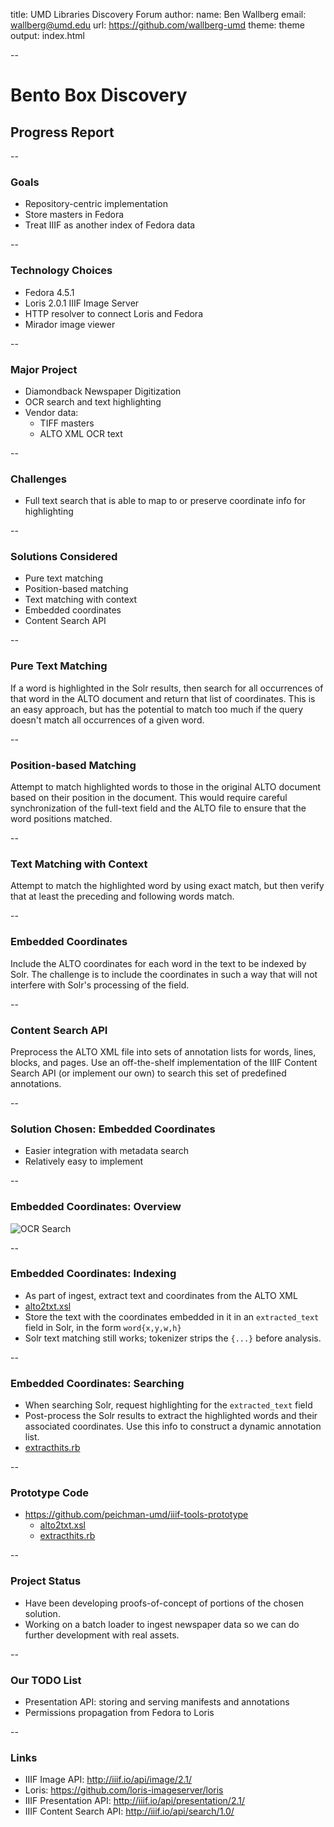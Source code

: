 title: UMD Libraries Discovery Forum
author:
  name: Ben Wallberg
  email: wallberg@umd.edu
  url: https://github.com/wallberg-umd
theme: theme
output: index.html

--

# Bento Box Discovery

## Progress Report

--

### Goals

- Repository-centric implementation
- Store masters in Fedora
- Treat IIIF as another index of Fedora data

--

### Technology Choices

- Fedora 4.5.1
- Loris 2.0.1 IIIF Image Server
- HTTP resolver to connect Loris and Fedora
- Mirador image viewer

--

### Major Project

- Diamondback Newspaper Digitization
- OCR search and text highlighting
- Vendor data:
  - TIFF masters
  - ALTO XML OCR text

--

### Challenges

- Full text search that is able to map to or preserve coordinate info for highlighting

--

### Solutions Considered

- Pure text matching
- Position-based matching
- Text matching with context
- Embedded coordinates
- Content Search API

--

### Pure Text Matching

If a word is highlighted in the Solr results, then search for all occurrences of that word in the ALTO document and return that list of coordinates. This is an easy approach, but has the potential to match too much if the query doesn't match all occurrences of a given word.

--

### Position-based Matching

Attempt to match highlighted words to those in the original ALTO document based on their position in the document. This would require careful synchronization of the full-text field and the ALTO file to ensure that the word positions matched.

--

### Text Matching with Context

Attempt to match the highlighted word by using exact match, but then verify that at least the preceding and following words match.

--

### Embedded Coordinates

Include the ALTO coordinates for each word in the text to be indexed by Solr. The challenge is to include the coordinates in such a way that will not interfere with Solr's processing of the field.

--

### Content Search API

Preprocess the ALTO XML file into sets of annotation lists for words, lines, blocks, and pages. Use an off-the-shelf implementation of the IIIF Content Search API (or implement our own) to search this set of predefined annotations.

--

### Solution Chosen: Embedded Coordinates

- Easier integration with metadata search
- Relatively easy to implement

--

### Embedded Coordinates: Overview

![OCR Search](iiif-ocr-search.png)

--

### Embedded Coordinates: Indexing

- As part of ingest, extract text and coordinates from the ALTO XML
- [alto2txt.xsl](https://github.com/peichman-umd/iiif-tools-prototype/blob/master/alto2txt.xsl)
- Store the text with the coordinates embedded in it in an `extracted_text` field in Solr, in the form `word{x,y,w,h}`
- Solr text matching still works; tokenizer strips the `{...}` before analysis.

--

### Embedded Coordinates: Searching

- When searching Solr, request highlighting for the `extracted_text` field
- Post-process the Solr results to extract the highlighted words and their associated coordinates. Use this info to construct a dynamic annotation list.
- [extracthits.rb](https://github.com/peichman-umd/iiif-tools-prototype/blob/master/extracthits.rb)

--

### Prototype Code

- <https://github.com/peichman-umd/iiif-tools-prototype>
  - [alto2txt.xsl](https://github.com/peichman-umd/iiif-tools-prototype/blob/master/alto2txt.xsl)
  - [extracthits.rb](https://github.com/peichman-umd/iiif-tools-prototype/blob/master/extracthits.rb)

--

### Project Status

- Have been developing proofs-of-concept of portions of the chosen solution.
- Working on a batch loader to ingest newspaper data so we can do further development with real assets.

--

### Our TODO List

- Presentation API: storing and serving manifests and annotations
- Permissions propagation from Fedora to Loris

--

### Links

- IIIF Image API: <http://iiif.io/api/image/2.1/>
- Loris: <https://github.com/loris-imageserver/loris>
- IIIF Presentation API: <http://iiif.io/api/presentation/2.1/>
- IIIF Content Search API: <http://iiif.io/api/search/1.0/>
